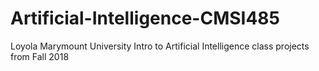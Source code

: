 # Artificial-Intelligence-CMSI485
Loyola Marymount University Intro to Artificial Intelligence class projects from Fall 2018
